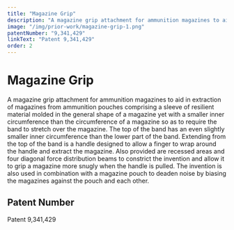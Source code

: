 ```yaml
---
title: "Magazine Grip"
description: "A magazine grip attachment for ammunition magazines to aid in extraction of magazines from ammunition pouches, providing better grip and reducing noise."
image: "/img/prior-work/magazine-grip-1.png"
patentNumber: "9,341,429"
linkText: "Patent 9,341,429"
order: 2
---
```


# Magazine Grip

A magazine grip attachment for ammunition magazines to aid in extraction of magazines from ammunition pouches comprising a sleeve of resilient material molded in the general shape of a magazine yet with a smaller inner circumference than the circumference of a magazine so as to require the band to stretch over the magazine. The top of the band has an even slightly smaller inner circumference than the lower part of the band. Extending from the top of the band is a handle designed to allow a finger to wrap around the handle and extract the magazine. Also provided are recessed areas and four diagonal force distribution beams to constrict the invention and allow it to grip a magazine more snugly when the handle is pulled. The invention is also used in combination with a magazine pouch to deaden noise by biasing the magazines against the pouch and each other.

## Patent Number

Patent 9,341,429
